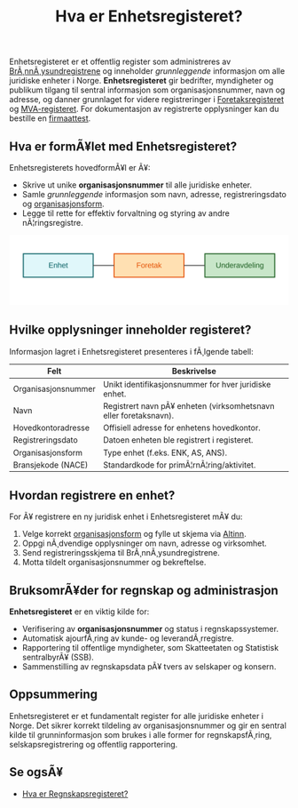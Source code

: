 ﻿---
title: "Hva er Enhetsregisteret?"
meta_title: "Hva er Enhetsregisteret?"
meta_description: 'Enhetsregisteret er et offentlig register som administreres av [BrÃ¸nnÃ¸ysundregistrene](/blogs/regnskap/bronnoysundregistrene "BrÃ¸nnÃ¸ysundregistrene - Oversi...'
slug: hva-er-enhetsregisteret
type: blog
layout: pages/single
---

Enhetsregisteret er et offentlig register som administreres av [BrÃ¸nnÃ¸ysundregistrene](/blogs/regnskap/bronnoysundregistrene "BrÃ¸nnÃ¸ysundregistrene - Oversikt over Norske Registere") og inneholder _grunnleggende_ informasjon om alle juridiske enheter i Norge. **Enhetsregisteret** gir bedrifter, myndigheter og publikum tilgang til sentral informasjon som organisasjonsnummer, navn og adresse, og danner grunnlaget for videre registreringer i [Foretaksregisteret](/blogs/regnskap/ansvarlig-selskap "Hva er Ansvarlig Selskap?") og [MVA-registeret](/blogs/regnskap/hva-er-mva-registeret "Hva er MVA-registeret?"). For dokumentasjon av registrerte opplysninger kan du bestille en [firmaattest](/blogs/regnskap/firmaattest "Firmaattest").

## Hva er formÃ¥let med Enhetsregisteret?

Enhetsregisterets hovedformÃ¥l er Ã¥:

* Skrive ut unike **organisasjonsnummer** til alle juridiske enheter.
* Samle _grunnleggende_ informasjon som navn, adresse, registreringsdato og [organisasjonsform](/blogs/regnskap/organisasjonsform "Organisasjonsform: Komplett Guide til Selskapsformer i Norge").
* Legge til rette for effektiv forvaltning og styring av andre nÃ¦ringsregistre.

![Struktur i Enhetsregisteret](enhetsregisteret-structure.svg)

## Hvilke opplysninger inneholder registeret?

Informasjon lagret i Enhetsregisteret presenteres i fÃ¸lgende tabell:

| **Felt**               | **Beskrivelse**                                                    |
|------------------------|--------------------------------------------------------------------|
| Organisasjonsnummer    | Unikt identifikasjonsnummer for hver juridiske enhet.             |
| Navn                   | Registrert navn pÃ¥ enheten (virksomhetsnavn eller foretaksnavn). |
| Hovedkontoradresse     | Offisiell adresse for enhetens hovedkontor.                        |
| Registreringsdato      | Datoen enheten ble registrert i registeret.                        |
| Organisasjonsform      | Type enhet (f.eks. ENK, AS, ANS).                                   |
| Bransjekode (NACE)     | Standardkode for primÃ¦rnÃ¦ring/aktivitet.                           |

## Hvordan registrere en enhet?

For Ã¥ registrere en ny juridisk enhet i Enhetsregisteret mÃ¥ du:

1. Velge korrekt [organisasjonsform](/blogs/regnskap/organisasjonsform "Organisasjonsform: Komplett Guide til Selskapsformer i Norge") og fylle ut skjema via [Altinn](/blogs/regnskap/hva-er-altinn "Hva er Altinn? En Guide til Offentlige Tjenester").
2. Oppgi nÃ¸dvendige opplysninger om navn, adresse og virksomhet.
3. Send registreringsskjema til BrÃ¸nnÃ¸ysundregistrene.
4. Motta tildelt organisasjonsnummer og bekreftelse.

## BruksomrÃ¥der for regnskap og administrasjon

**Enhetsregisteret** er en viktig kilde for:

* Verifisering av **organisasjonsnummer** og status i regnskapssystemer.
* Automatisk ajourfÃ¸ring av kunde- og leverandÃ¸rregistre.
* Rapportering til offentlige myndigheter, som Skatteetaten og Statistisk sentralbyrÃ¥ (SSB).
* Sammenstilling av regnskapsdata pÃ¥ tvers av selskaper og konsern.

## Oppsummering

Enhetsregisteret er et fundamentalt register for alle juridiske enheter i Norge. Det sikrer korrekt tildeling av organisasjonsnummer og gir en sentral kilde til grunninformasjon som brukes i alle former for regnskapsfÃ¸ring, selskapsregistrering og offentlig rapportering.

## Se ogsÃ¥

* [Hva er Regnskapsregisteret?](/blogs/regnskap/hva-er-regnskapsregisteret "Hva er Regnskapsregisteret? Komplett Guide til Regnskapsregisteret i Norge")


